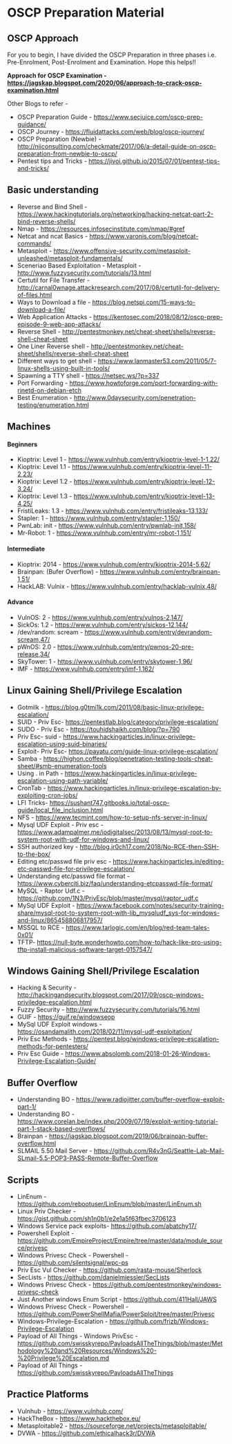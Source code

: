 # **OSCP Preparation Material**

## **OSCP Approach**
For you to begin, I have divided the OSCP Preparation in three phases i.e. Pre-Enrolment, Post-Enrolment and Examination. Hope this helps!!

**Approach for OSCP Examination - https://jagskap.blogspot.com/2020/06/approach-to-crack-oscp-examination.html**

Other Blogs to refer -

* OSCP Preparation Guide - https://www.secjuice.com/oscp-prep-guidance/
* OSCP Journey - https://fluidattacks.com/web/blog/oscp-journey/
* OSCP Preparation (Newbie) -http://niiconsulting.com/checkmate/2017/06/a-detail-guide-on-oscp-preparation-from-newbie-to-oscp/
* Pentest tips and Tricks - https://jivoi.github.io/2015/07/01/pentest-tips-and-tricks/

## **Basic understanding**

* Reverse and Bind Shell - https://www.hackingtutorials.org/networking/hacking-netcat-part-2-bind-reverse-shells/
* Nmap - https://resources.infosecinstitute.com/nmap/#gref
* Netcat and ncat Basics - https://www.varonis.com/blog/netcat-commands/
* Metasploit - https://www.offensive-security.com/metasploit-unleashed/metasploit-fundamentals/
* Sceneriao Based Exploitation - Metasploit - http://www.fuzzysecurity.com/tutorials/13.html
* Certutil for File Transfer - http://carnal0wnage.attackresearch.com/2017/08/certutil-for-delivery-of-files.html
* Ways to Download a file - https://blog.netspi.com/15-ways-to-download-a-file/
* Web Application Attacks - https://kentosec.com/2018/08/12/oscp-prep-episode-9-web-app-attacks/
* Reverse Shell - http://pentestmonkey.net/cheat-sheet/shells/reverse-shell-cheat-sheet
* One Liner Reverse shell - http://pentestmonkey.net/cheat-sheet/shells/reverse-shell-cheat-sheet
* Different ways to get shell - https://www.lanmaster53.com/2011/05/7-linux-shells-using-built-in-tools/
* Spawning a TTY shell - https://netsec.ws/?p=337
* Port Forwarding - https://www.howtoforge.com/port-forwarding-with-rinetd-on-debian-etch
* Best Enumeration - http://www.0daysecurity.com/penetration-testing/enumeration.html

## **Machines**
#### **Beginners**

* Kioptrix: Level 1 - https://www.vulnhub.com/entry/kioptrix-level-1-1,22/
* Kioptrix: Level 1.1 - https://www.vulnhub.com/entry/kioptrix-level-11-2,23/
* Kioptrix: Level 1.2  - https://www.vulnhub.com/entry/kioptrix-level-12-3,24/
* Kioptrix: Level 1.3  - https://www.vulnhub.com/entry/kioptrix-level-13-4,25/
* FristiLeaks: 1.3 - https://www.vulnhub.com/entry/fristileaks-13,133/
* Stapler: 1 - https://www.vulnhub.com/entry/stapler-1,150/
* PwnLab: init - https://www.vulnhub.com/entry/pwnlab-init,158/
* Mr-Robot: 1 - https://www.vulnhub.com/entry/mr-robot-1,151/

#### **Intermediate**

* Kioptrix: 2014 - https://www.vulnhub.com/entry/kioptrix-2014-5,62/
* Brainpan: (Bufer Overflow) - https://www.vulnhub.com/entry/brainpan-1,51/
* HackLAB: Vulnix - https://www.vulnhub.com/entry/hacklab-vulnix,48/

#### **Advance**

* VulnOS: 2 - https://www.vulnhub.com/entry/vulnos-2,147/
* SickOs: 1.2 - https://www.vulnhub.com/entry/sickos-12,144/
* /dev/random: scream - https://www.vulnhub.com/entry/devrandom-scream,47/
* pWnOS: 2.0 - https://www.vulnhub.com/entry/pwnos-20-pre-release,34/
* SkyTower: 1 - https://www.vulnhub.com/entry/skytower-1,96/
* IMF - https://www.vulnhub.com/entry/imf-1,162/

## **Linux Gaining Shell/Privilege Escalation**

* Gotmilk - https://blog.g0tmi1k.com/2011/08/basic-linux-privilege-escalation/
* SUID - Priv Esc- https://pentestlab.blog/category/privilege-escalation/
* SUDO - Priv Esc - https://touhidshaikh.com/blog/?p=790
* Priv Esc- suid - https://www.hackingarticles.in/linux-privilege-escalation-using-suid-binaries/
* Exploit- Priv Esc- https://payatu.com/guide-linux-privilege-escalation/
* Samba - https://highon.coffee/blog/penetration-testing-tools-cheat-sheet/#smb-enumeration-tools
* Using . in Path - https://www.hackingarticles.in/linux-privilege-escalation-using-path-variable/
* CronTab - https://www.hackingarticles.in/linux-privilege-escalation-by-exploiting-cron-jobs/
* LFI Tricks- https://sushant747.gitbooks.io/total-oscp-guide/local_file_inclusion.html
* NFS - https://www.tecmint.com/how-to-setup-nfs-server-in-linux/
* Mysql UDF Exploit - Priv esc - https://www.adampalmer.me/iodigitalsec/2013/08/13/mysql-root-to-system-root-with-udf-for-windows-and-linux/
* SSH authorized key - http://blog.jr0ch17.com/2018/No-RCE-then-SSH-to-the-box/
* Editing etc/passwd file priv esc - https://www.hackingarticles.in/editing-etc-passwd-file-for-privilege-escalation/
* Understanding etc/passwd file format - https://www.cyberciti.biz/faq/understanding-etcpasswd-file-format/
* MySQL - Raptor Udf.c - https://github.com/1N3/PrivEsc/blob/master/mysql/raptor_udf.c
* MySql UDF Exploit - https://www.facebook.com/notes/security-training-share/mysql-root-to-system-root-with-lib_mysqludf_sys-for-windows-and-linux/865458806817957/
* MSSQL to RCE - https://www.tarlogic.com/en/blog/red-team-tales-0x01/
* TFTP- https://null-byte.wonderhowto.com/how-to/hack-like-pro-using-tftp-install-malicious-software-target-0157547/

## **Windows Gaining Shell/Privilege Escalation**

* Hacking & Security - http://hackingandsecurity.blogspot.com/2017/09/oscp-windows-priviledge-escalation.html
* Fuzzy Security - http://www.fuzzysecurity.com/tutorials/16.html
* GUIF - https://guif.re/windowseop
* MySql UDF Exploit windows -https://osandamalith.com/2018/02/11/mysql-udf-exploitation/
* Priv Esc Methods - https://pentest.blog/windows-privilege-escalation-methods-for-pentesters/
* Priv Esc Guide - https://www.absolomb.com/2018-01-26-Windows-Privilege-Escalation-Guide/

## **Buffer Overflow**

* Understanding BO - https://www.radiojitter.com/buffer-overflow-exploit-part-1/
* Understanding BO - https://www.corelan.be/index.php/2009/07/19/exploit-writing-tutorial-part-1-stack-based-overflows/
* Brainpan - https://jagskap.blogspot.com/2019/06/brainpan-buffer-overflow.html
* SLMAIL 5.50 Mail Server - https://github.com/R4v3nG/Seattle-Lab-Mail-SLmail-5.5-POP3-PASS-Remote-Buffer-Overflow

## **Scripts**

* LinEnum - https://github.com/rebootuser/LinEnum/blob/master/LinEnum.sh
* Linux Priv Checker - https://gist.github.com/sh1n0b1/e2e1a5f63fbec3706123
* Windows Service pack exploits- https://github.com/abatchy17/
* Powershell Exploit - https://github.com/EmpireProject/Empire/tree/master/data/module_source/privesc
* Windows Privesc Check - Powershell - https://github.com/silentsignal/wpc-ps
* Priv Esc Vul Checker - https://github.com/rasta-mouse/Sherlock
* SecLists - https://github.com/danielmiessler/SecLists
* Windows Privesc Check - https://github.com/pentestmonkey/windows-privesc-check
* Just Another windows Enum Script - https://github.com/411Hall/JAWS
* Windows Privesc Check - Powershell - https://github.com/PowerShellMafia/PowerSploit/tree/master/Privesc
* Windows-Privilege-Escalation - https://github.com/frizb/Windows-Privilege-Escalation
* Payload of All Things - Windows PrivEsc -  https://github.com/swisskyrepo/PayloadsAllTheThings/blob/master/Methodology%20and%20Resources/Windows%20-%20Privilege%20Escalation.md
* Payload of All Things - https://github.com/swisskyrepo/PayloadsAllTheThings

## **Practice Platforms**

* Vulnhub - https://www.vulnhub.com/
* HackTheBox - https://www.hackthebox.eu/
* Metasploitable2 - https://sourceforge.net/projects/metasploitable/
* DVWA - https://github.com/ethicalhack3r/DVWA
